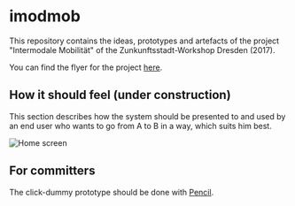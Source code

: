 # imodmob

This repository contains the ideas, prototypes and artefacts of the project "Intermodale Mobilität" of the Zunkunftsstadt-Workshop Dresden (2017).

You can find the flyer for the project [here](../blob/master/documentation/flyer.pdf).

## How it should feel (under construction)

This section describes how the system should be presented to and used by an end user who wants to go from A to B in a way, which suits him best.

![Home screen](../blob/master/documentation/prototype/home_screen.png "This is how the home screen should look like")

## For committers

The click-dummy prototype should be done with [Pencil](http://pencil.evolus.vn/Features.html).
